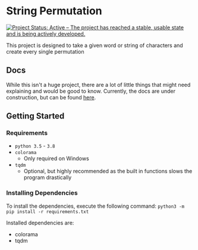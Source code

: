 # String Permutation

[![Project Status: Active – The project has reached a stable, usable state and is being actively developed.](https://www.repostatus.org/badges/latest/active.svg)](https://www.repostatus.org/#active)

This project is designed to take a given word or string of characters and create every single permutation

## Docs

While this isn't a huge project, there are a lot of little things that might need explaining and would be good to know. Currently, the docs are under construction, but can be found [here](https://github.com/StrangeRanger/string-permutation/wiki/temp).

## Getting Started

### Requirements

* `python 3.5` - `3.8`
* `colorama`
  * Only required on Windows
* `tqdm`
  * Optional, but highly recommended as the built in functions slows the program drastically

### Installing Dependencies

To install the dependencies, execute the following command: `python3 -m pip install -r requirements.txt`

Installed dependencies are:

* colorama
* tqdm
